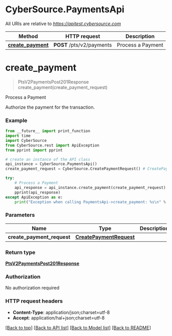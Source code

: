 # CyberSource.PaymentsApi

All URIs are relative to *https://apitest.cybersource.com*

Method | HTTP request | Description
------------- | ------------- | -------------
[**create_payment**](PaymentsApi.md#create_payment) | **POST** /pts/v2/payments | Process a Payment


# **create_payment**
> PtsV2PaymentsPost201Response create_payment(create_payment_request)

Process a Payment

Authorize the payment for the transaction. 

### Example 
```python
from __future__ import print_function
import time
import CyberSource
from CyberSource.rest import ApiException
from pprint import pprint

# create an instance of the API class
api_instance = CyberSource.PaymentsApi()
create_payment_request = CyberSource.CreatePaymentRequest() # CreatePaymentRequest | 

try: 
    # Process a Payment
    api_response = api_instance.create_payment(create_payment_request)
    pprint(api_response)
except ApiException as e:
    print("Exception when calling PaymentsApi->create_payment: %s\n" % e)
```

### Parameters

Name | Type | Description  | Notes
------------- | ------------- | ------------- | -------------
 **create_payment_request** | [**CreatePaymentRequest**](CreatePaymentRequest.md)|  | 

### Return type

[**PtsV2PaymentsPost201Response**](PtsV2PaymentsPost201Response.md)

### Authorization

No authorization required

### HTTP request headers

 - **Content-Type**: application/json;charset=utf-8
 - **Accept**: application/hal+json;charset=utf-8

[[Back to top]](#) [[Back to API list]](../README.md#documentation-for-api-endpoints) [[Back to Model list]](../README.md#documentation-for-models) [[Back to README]](../README.md)

